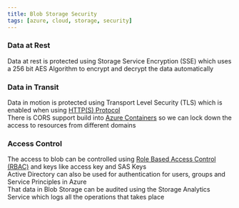 ```yaml
---
title: Blob Storage Security
tags: [azure, cloud, storage, security]
---
```


### Data at Rest

Data at rest is protected using Storage Service Encryption (SSE) which uses a 256 bit AES   Algorithm to encrypt and decrypt the data automatically  

### Data in Transit

Data in motion is protected using Transport Level Security (TLS) which is enabled when using [HTTP(S) Protocol](../../../Computer%20Networks/Layer-wise%20Concepts/Application%20Layer%20Protocols/HTTP(S)%20Protocol.md)  
There is CORS support build into [Azure Containers](Azure%20Containers.md) so we can lock down the access to resources from different domains

### Access Control

The access to blob can be controlled using [Role Based Access Control (RBAC)](../Azure%20Security%20Services/Role%20Based%20Access%20Control%20(RBAC).md) and keys like access key and SAS Keys  
Active Directory can also be used for authentication for users, groups and Service Principles in Azure  
That data in Blob Storage can be audited using the Storage Analytics Service which logs all the operations that takes place